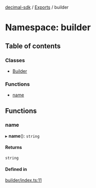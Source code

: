 [decimal-sdk](../README.md) / [Exports](../modules.md) / builder

# Namespace: builder

## Table of contents

### Classes

- [Builder](../classes/builder.Builder.md)

### Functions

- [name](builder.md#name)

## Functions

### name

▸ **name**(): `string`

#### Returns

`string`

#### Defined in

[builder/index.ts:11](https://github.com/DecimalAt/decimal_sdk/blob/478694d/src/builder/index.ts#L11)
